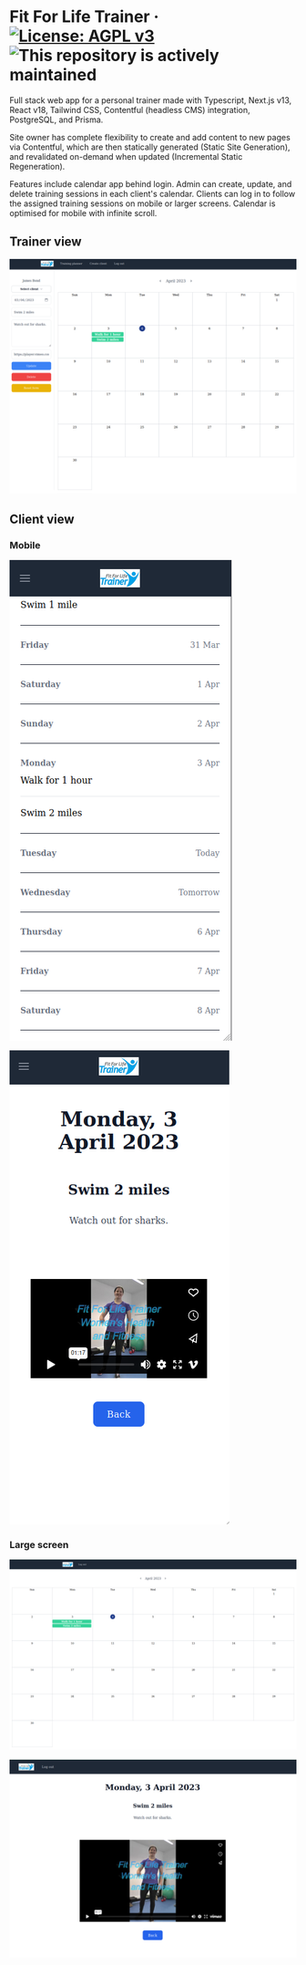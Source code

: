 # Fit For Life Trainer &middot; [![License: AGPL v3](https://img.shields.io/badge/License-AGPL_v3-blue.svg)](https://www.gnu.org/licenses/agpl-3.0) ![This repository is actively maintained](https://img.shields.io/maintenance/yes/2023)

Full stack web app for a personal trainer made with Typescript, Next.js v13, React v18, Tailwind CSS, Contentful (headless CMS) integration, PostgreSQL, and Prisma.

Site owner has complete flexibility to create and add content to new pages via Contentful, which are then statically generated (Static Site Generation), and revalidated on-demand when updated (Incremental Static Regeneration).

Features include calendar app behind login. Admin can create, update, and delete training sessions in each client's calendar.  Clients can log in to follow the assigned training sessions on mobile or larger screens.  Calendar is optimised for mobile with infinite scroll.

## Trainer view
![trainerViewLarge.png](docs/trainerViewLarge.png)

## Client view
### Mobile
![clientViewCalendarMobile.png](docs/clientViewCalendarMobile.png)

![clientViewSessionMobile.png](docs/clientViewSessionMobile.png)

### Large screen
![clientViewCalendarLarge.png](docs/clientViewCalendarLarge.png)

![clientViewSessionLarge.png](docs/clientViewSessionLarge.png)



